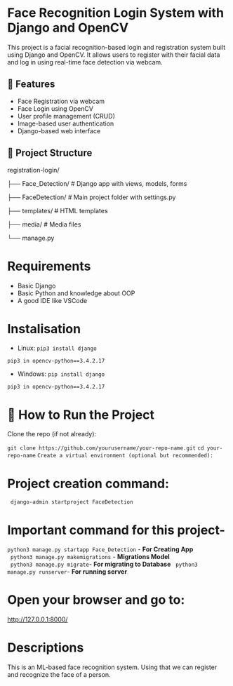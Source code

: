 # Face Recognition Login System with Django and OpenCV

This project is a facial recognition-based login and registration system built using Django and OpenCV. It allows users to register with their facial data and log in using real-time face detection via webcam.

## 🔧 Features

- Face Registration via webcam
- Face Login using OpenCV
- User profile management (CRUD)
- Image-based user authentication
- Django-based web interface

## 📂 Project Structure

registration-login/

├── Face_Detection/ # Django app with views, models, forms

├── FaceDetection/ # Main project folder with settings.py

├── templates/ # HTML templates

├── media/ # Media files

└── manage.py


# Requirements
- Basic Django
- Basic Python and knowledge about OOP
- A good IDE like VSCode

# Instalisation

- Linux:
``` pip3 install django ```

``` pip3 in opencv-python==3.4.2.17 ```

- Windows:
``` pip install django ```

``` pip3 in opencv-python==3.4.2.17 ```


# 🚀 How to Run the Project
Clone the repo (if not already):

``` git clone https://github.com/yourusername/your-repo-name.git ```
``` cd your-repo-name ```
``` Create a virtual environment (optional but recommended): ```

# Project creation command:
``` django-admin startproject FaceDetection```

# Important command for this project-
``` python3 manage.py startapp Face_Detection ``` - **For Creating App**  
``` python3 manage.py makemigrations``` - **Migrations Model**  
``` python3 manage.py migrate```- **For migrating to Database** 
``` python3 manage.py runserver```- **For running server** 

# Open your browser and go to:
http://127.0.0.1:8000/

# Descriptions
This is an ML-based face recognition system. Using that we can register and recognize the face of a person.


